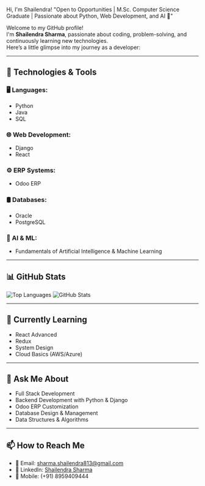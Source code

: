 Hi, I'm Shailendra!
"Open to Opportunities | M.Sc. Computer Science Graduate | Passionate about Python, Web Development, and AI 🚀"

Welcome to my GitHub profile!  
I'm **Shailendra Sharma**, passionate about coding, problem-solving, and continuously learning new technologies.  
Here’s a little glimpse into my journey as a developer:

---

## 🔧 Technologies & Tools

### 🖥️ Languages:
- Python
- Java
- SQL

### 🌐 Web Development:
- Django
- React

### ⚙️ ERP Systems:
- Odoo ERP

### 🛢️ Databases:
- Oracle
- PostgreSQL

### 🤖 AI & ML:
- Fundamentals of Artificial Intelligence & Machine Learning

---

## 📊 GitHub Stats

![Top Languages](https://github-readme-stats.vercel.app/api/top-langs/?username=sha0718&layout=compact&theme=radical)
![GitHub Stats](https://github-readme-stats.vercel.app/api?username=sha0718&show_icons=true&theme=radical)

---

## 🌱 Currently Learning

- React Advanced
- Redux
- System Design
- Cloud Basics (AWS/Azure)

---

## 💬 Ask Me About

- Full Stack Development
- Backend Development with Python & Django
- Odoo ERP Customization
- Database Design & Management
- Data Structures & Algorithms

---

## 📫 How to Reach Me

- 📧 Email: sharma.shailendra813@gmail.com
- 🔗 LinkedIn: [Shailendra Sharma](https://www.linkedin.com/in/shailendra-sharma-bio/)
- 📱 Mobile: (+91) 8959409444
